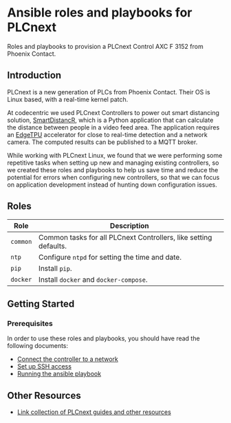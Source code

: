 # Ansible roles and playbooks for PLCnext

Roles and playbooks to provision a PLCnext Control AXC F 3152 from Phoenix Contact.

## Introduction

PLCnext is a new generation of PLCs from Phoenix Contact. Their OS is Linux based, with a real-time kernel patch.

At codecentric we used PLCnext Controllers to power out smart distancing solution, [SmartDistancR][1], which is a Python
application that can calculate the distance between people in a video feed area. The application requires
an [EdgeTPU][2] accelerator for close to real-time detection and a network camera.
The computed results can be published to a MQTT broker.

While working with PLCnext Linux, we found that we were performing some repetitive tasks when setting up new and
managing existing controllers, so we created these roles and playbooks to help us save time and reduce the potential
for errors when configuring new controllers, so that we can focus on application development instead of hunting down
configuration issues.

## Roles

| Role     | Description                                                      |
|----------|------------------------------------------------------------------|
| `common` | Common tasks for all PLCnext Controllers, like setting defaults. |
| `ntp`    | Configure `ntpd` for setting the time and date.                  |
| `pip`    | Install `pip`.                                                   |
| `docker` | Install `docker` and `docker-compose`.                           |

## Getting Started

### Prerequisites

In order to use these roles and playbooks, you should have read the following documents:

- [Connect the controller to a network](./docs/SETUP_PLC_NETWORK.md)
- [Set up SSH access](./docs/SETUP_PLC_SSH.md)
- [Running the ansible playbook](./docs/RUNNING_ANSIBLE.md)

## Other Resources

- [Link collection of PLCnext guides and other resources](./docs/PLCNEXT_RESOURCES.md)

[1]: https://blog.codecentric.de/smart-distancr/

[2]: https://cloud.google.com/edge-tpu